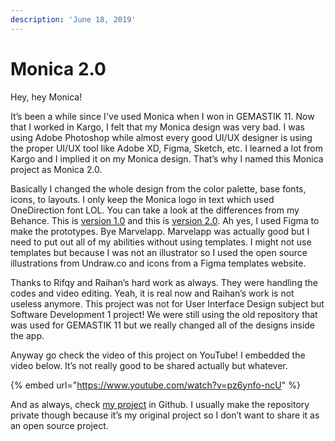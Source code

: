 ```yaml
---
description: 'June 18, 2019'
---
```


# Monica 2.0

Hey, hey Monica!

It’s been a while since I've used Monica when I won in GEMASTIK 11. Now that I worked in Kargo, I felt that my Monica design was very bad. I was using Adobe Photoshop while almost every good UI/UX designer is using the proper UI/UX tool like Adobe XD, Figma, Sketch, etc. I learned a lot from Kargo and I implied it on my Monica design. That’s why I named this Monica project as Monica 2.0.

Basically I changed the whole design from the color palette, base fonts, icons, to layouts. I only keep the Monica logo in text which used OneDirection font LOL. You can take a look at the differences from my Behance. This is [version 1.0](https://www.behance.net/gallery/73354457/Monica-App) and this is [version 2.0](https://www.behance.net/gallery/90450889/Monica-20-App). Ah yes, I used Figma to make the prototypes. Bye Marvelapp. Marvelapp was actually good but I need to put out all of my abilities without using templates. I might not use templates but because I was not an illustrator so I used the open source illustrations from Undraw.co and icons from a Figma templates website.

Thanks to Rifqy and Raihan’s hard work as always. They were handling the codes and video editing. Yeah, it is real now and Raihan’s work is not useless anymore. This project was not for User Interface Design subject but Software Development 1 project! We were still using the old repository that was used for GEMASTIK 11 but we really changed all of the designs inside the app.

Anyway go check the video of this project on YouTube! I embedded the video below. It’s not really good to be shared actually but whatever.

{% embed url="https://www.youtube.com/watch?v=pz6ynfo-ncU" %}

And as always, check [my project](https://github.com/realicejoanne/monica-dev) in Github. I usually make the repository private though because it’s my original project so I don’t want to share it as an open source project.

